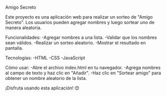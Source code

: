 Amigo Secreto

Este proyecto es una aplicación web para realizar un sorteo de "Amigo Secreto". Los usuarios pueden agregar nombres y luego sortear uno de manera aleatoria.

Funcionalidades:
-Agregar nombres a una lista.
-Validar que los nombres sean válidos.
-Realizar un sorteo aleatorio.
-Mostrar el resultado en pantalla.


Tecnologías:
-HTML
-CSS
-JavaScript


Cómo usar:
-Abre el archivo index.html en tu navegador.
-Agrega nombres al campo de texto y haz clic en "Añadir".
-Haz clic en "Sortear amigo" para obtener un nombre aleatorio de la lista.

¡Disfruta usando esta aplicación! 😊

